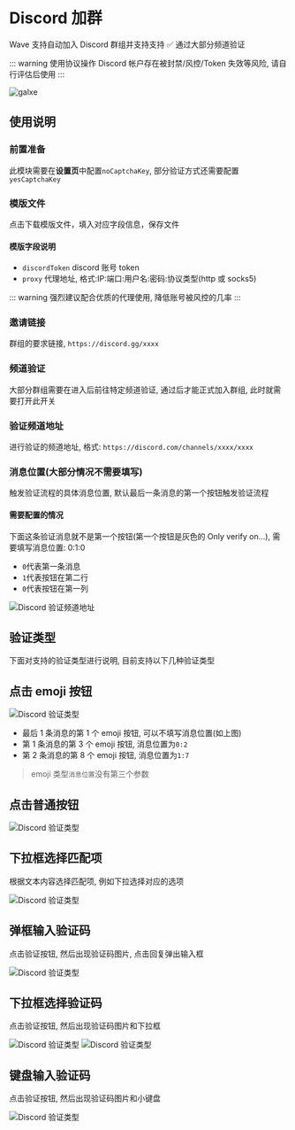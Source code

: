 # Discord 加群

Wave 支持自动加入 Discord 群组并支持支持 ✅ 通过大部分频道验证

::: warning
使用协议操作 Discord 帐户存在被封禁/风控/Token 失效等风险, 请自行评估后使用
:::

![galxe](/ss/wave-galxe.png)

## 使用说明

### 前置准备

此模块需要在**设置页**中配置`noCaptchaKey`, 部分验证方式还需要配置`yesCaptchaKey`

### 模版文件

点击下载模版文件，填入对应字段信息，保存文件

#### 模版字段说明

- `discordToken` discord 账号 token
- `proxy` 代理地址, 格式:IP:端口:用户名:密码:协议类型(http 或 socks5)

::: warning
强烈建议配合优质的代理使用, 降低账号被风控的几率
:::

### 邀请链接

群组的要求链接, `https://discord.gg/xxxx`

### 频道验证

大部分群组需要在进入后前往特定频道验证, 通过后才能正式加入群组, 此时就需要打开此开关

### 验证频道地址

进行验证的频道地址, 格式: `https://discord.com/channels/xxxx/xxxx`

### 消息位置(大部分情况不需要填写)

触发验证流程的具体消息位置, 默认最后一条消息的第一个按钮触发验证流程

#### 需要配置的情况

下面这条验证消息就不是第一个按钮(第一个按钮是灰色的 Only verify on...), 需要填写消息位置: 0:1:0

- `0`代表第一条消息
- `1`代表按钮在第二行
- `0`代表按钮在第一列

![Discord 验证频道地址](/discord/jointype_button_pos.png)

## 验证类型

下面对支持的验证类型进行说明, 目前支持以下几种验证类型

## 点击 emoji 按钮

![Discord 验证类型](/discord/jointype_emoji.png)

- 最后 1 条消息的第 1 个 emoji 按钮, 可以不填写消息位置(如上图)
- 第 1 条消息的第 3 个 emoji 按钮, 消息位置为`0:2`
- 第 2 条消息的第 8 个 emoji 按钮, 消息位置为`1:7`

> emoji 类型`消息位置`没有第三个参数

## 点击普通按钮

![Discord 验证类型](/discord/jointype_button.png)

## 下拉框选择匹配项

根据文本内容选择匹配项, 例如下拉选择对应的选项

![Discord 验证类型](/discord/jointype_select.png)

## 弹框输入验证码

点击验证按钮, 然后出现验证码图片, 点击回复弹出输入框

![Discord 验证类型](/discord/jointype_modal.png)

## 下拉框选择验证码

点击验证按钮, 然后出现验证码图片和下拉框

![Discord 验证类型](/discord/jointype_captcha_select1.png)
![Discord 验证类型](/discord/jointype_captcha_select2.png)

## 键盘输入验证码

点击验证按钮, 然后出现验证码图片和小键盘

![Discord 验证类型](/discord/jointype_keyboard.png)
